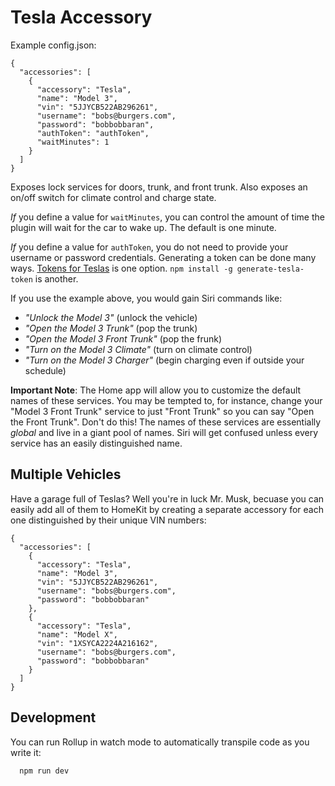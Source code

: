 # Tesla Accessory

Example config.json:

    {
      "accessories": [
        {
          "accessory": "Tesla",
          "name": "Model 3",
          "vin": "5JJYCB522AB296261",
          "username": "bobs@burgers.com",
          "password": "bobbobbaran",
          "authToken": "authToken",
          "waitMinutes": 1
        }
      ]
    }

Exposes lock services for doors, trunk, and front trunk. Also exposes an on/off switch for climate control and charge state.

_If_ you define a value for `waitMinutes`, you can control the amount of
time the plugin will wait for the car to wake up. The default is one minute.

_If_ you define a value for `authToken`,
you do not need to provide your username or password credentials.
Generating a token can be done many ways.
[Tokens for Teslas](https://tokens-for-teslas.herokuapp.com) is one option.
`npm install -g generate-tesla-token` is another.

If you use the example above, you would gain Siri commands like:

- _"Unlock the Model 3"_ (unlock the vehicle)
- _"Open the Model 3 Trunk"_ (pop the trunk)
- _"Open the Model 3 Front Trunk"_ (pop the frunk)
- _"Turn on the Model 3 Climate"_ (turn on climate control)
- _"Turn on the Model 3 Charger"_ (begin charging even if outside your schedule)

**Important Note**: The Home app will allow you to customize the default names of these services. You may be tempted to, for instance, change your "Model 3 Front Trunk" service to just "Front Trunk" so you can say "Open the Front Trunk". Don't do this! The names of these services are essentially _global_ and live in a giant pool of names. Siri will get confused unless every service has an easily distinguished name.

## Multiple Vehicles

Have a garage full of Teslas? Well you're in luck Mr. Musk, becuase you can
easily add all of them to HomeKit by creating a separate accessory for each one
distinguished by their unique VIN numbers:

    {
      "accessories": [
        {
          "accessory": "Tesla",
          "name": "Model 3",
          "vin": "5JJYCB522AB296261",
          "username": "bobs@burgers.com",
          "password": "bobbobbaran"
        },
        {
          "accessory": "Tesla",
          "name": "Model X",
          "vin": "1XSYCA2224A216162",
          "username": "bobs@burgers.com",
          "password": "bobbobbaran"
        }
      ]
    }

## Development

You can run Rollup in watch mode to automatically transpile code as you write it:

```sh
  npm run dev
```
